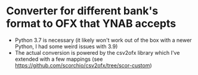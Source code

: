# Converter for different bank's format to OFX that YNAB accepts

- Python 3.7 is necessary (it likely won't work out of the box with a newer Python, I had some weird issues with 3.9)
- The actual conversion is powered by the csv2ofx library which I've extended with a few mappings (see https://github.com/scorchio/csv2ofx/tree/scor-custom)